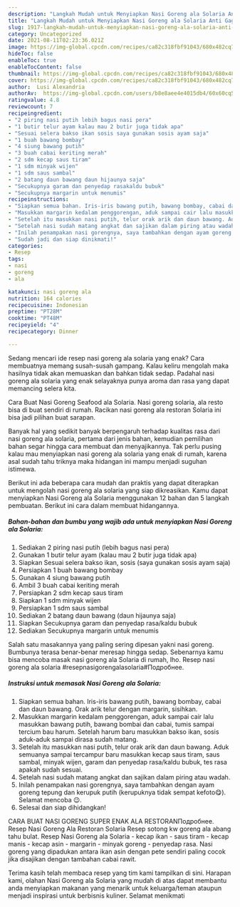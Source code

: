 ```yaml
---
description: "Langkah Mudah untuk Menyiapkan Nasi Goreng ala Solaria Anti Gagal"
title: "Langkah Mudah untuk Menyiapkan Nasi Goreng ala Solaria Anti Gagal"
slug: 1917-langkah-mudah-untuk-menyiapkan-nasi-goreng-ala-solaria-anti-gagal
category: Uncategorized
date: 2021-08-11T02:23:36.021Z
image: https://img-global.cpcdn.com/recipes/ca82c318fbf91043/680x482cq70/nasi-goreng-ala-solaria-foto-resep-utama.jpg
hideToc: false
enableToc: true
enableTocContent: false
thumbnail: https://img-global.cpcdn.com/recipes/ca82c318fbf91043/680x482cq70/nasi-goreng-ala-solaria-foto-resep-utama.jpg
cover: https://img-global.cpcdn.com/recipes/ca82c318fbf91043/680x482cq70/nasi-goreng-ala-solaria-foto-resep-utama.jpg
author:  Lusi Alexandria
authorAv:  https://img-global.cpcdn.com/users/b8e8aee4e4015db4/60x60cq50/avatar.jpg
ratingvalue: 4.8
reviewcount: 7
recipeingredient:
- "2 piring nasi putih lebih bagus nasi pera"
- "1 butir telur ayam kalau mau 2 butir juga tidak apa"
- "Sesuai selera bakso ikan sosis saya gunakan sosis ayam saja"
- "1 buah bawang bombay"
- "4 siung bawang putih"
- "3 buah cabai keriting merah"
- "2 sdm kecap saus tiram"
- "1 sdm minyak wijen"
- "1 sdm saus sambal"
- "2 batang daun bawang daun hijaunya saja"
- "Secukupnya garam dan penyedap rasakaldu bubuk"
- "Secukupnya margarin untuk menumis"
recipeinstructions:
- "Siapkan semua bahan. Iris-iris bawang putih, bawang bombay, cabai dan daun bawang. Orak arik telur dengan margarin, sisihkan."
- "Masukkan margarin kedalam penggorengan, aduk sampai cair lalu masukkan bawang putih, bawang bombai dan cabai, tumis sampai tercium bau harum. Setelah harum baru masukkan bakso ikan, sosis aduk-aduk sampai dirasa sudah matang."
- "Setelah itu masukkan nasi putih, telur orak arik dan daun bawang. Aduk semuanya sampai tercampur baru masukkan kecap saus tiram, saus sambal, minyak wijen, garam dan penyedap rasa/kaldu bubuk, tes rasa apakah sudah sesuai."
- "Setelah nasi sudah matang angkat dan sajikan dalam piring atau wadah."
- "Inilah penampakan nasi gorengnya, saya tambahkan dengan ayam goreng tepung dan kerupuk putih (kerupuknya tidak sempat kefoto😋). Selamat mencoba 😉."
- "Sudah jadi dan siap dinikmati!"
categories:
- Resep
tags:
- nasi
- goreng
- ala

katakunci: nasi goreng ala 
nutrition: 164 calories
recipecuisine: Indonesian
preptime: "PT28M"
cooktime: "PT48M"
recipeyield: "4"
recipecategory: Dinner

---
```



Sedang mencari ide resep nasi goreng ala solaria yang enak? Cara membuatnya memang susah-susah gampang. Kalau keliru mengolah maka hasilnya tidak akan memuaskan dan bahkan tidak sedap. Padahal nasi goreng ala solaria yang enak selayaknya punya aroma dan rasa yang dapat memancing selera kita.


Cara Buat Nasi Goreng Seafood ala Solaria. Nasi goreng solaria, ala resto bisa di buat sendiri di rumah. Racikan nasi goreng ala restoran Solaria ini bisa jadi pilihan buat sarapan.

Banyak hal yang sedikit banyak berpengaruh terhadap kualitas rasa dari nasi goreng ala solaria, pertama dari jenis bahan, kemudian pemilihan bahan segar hingga cara membuat dan menyajikannya. Tak perlu pusing kalau mau menyiapkan nasi goreng ala solaria yang enak di rumah, karena asal sudah tahu triknya maka hidangan ini mampu menjadi suguhan istimewa.


Berikut ini ada beberapa cara mudah dan praktis yang dapat diterapkan untuk mengolah nasi goreng ala solaria yang siap dikreasikan. Kamu dapat menyiapkan Nasi Goreng ala Solaria menggunakan 12 bahan dan 5 langkah pembuatan. Berikut ini cara dalam membuat hidangannya.

<!--inarticleads1-->

##### Bahan-bahan dan bumbu yang wajib ada untuk menyiapkan Nasi Goreng ala Solaria:

1. Sediakan 2 piring nasi putih (lebih bagus nasi pera)
1. Gunakan 1 butir telur ayam (kalau mau 2 butir juga tidak apa)
1. Siapkan Sesuai selera bakso ikan, sosis (saya gunakan sosis ayam saja)
1. Persiapkan 1 buah bawang bombay
1. Gunakan 4 siung bawang putih
1. Ambil 3 buah cabai keriting merah
1. Persiapkan 2 sdm kecap saus tiram
1. Siapkan 1 sdm minyak wijen
1. Persiapkan 1 sdm saus sambal
1. Sediakan 2 batang daun bawang (daun hijaunya saja)
1. Siapkan Secukupnya garam dan penyedap rasa/kaldu bubuk
1. Sediakan Secukupnya margarin untuk menumis


Salah satu masakannya yang paling sering dipesan yakni nasi goreng. Bumbunya terasa benar-benar meresap hingga sedap. Sebenarnya kamu bisa mencoba masak nasi goreng ala Solaria di rumah, lho. Resep nasi goreng ala solaria #resepnasigorengalasolaria#Подробнее. 

<!--inarticleads2-->

##### Instruksi untuk memasak Nasi Goreng ala Solaria:

1. Siapkan semua bahan. Iris-iris bawang putih, bawang bombay, cabai dan daun bawang. Orak arik telur dengan margarin, sisihkan.
1. Masukkan margarin kedalam penggorengan, aduk sampai cair lalu masukkan bawang putih, bawang bombai dan cabai, tumis sampai tercium bau harum. Setelah harum baru masukkan bakso ikan, sosis aduk-aduk sampai dirasa sudah matang.
1. Setelah itu masukkan nasi putih, telur orak arik dan daun bawang. Aduk semuanya sampai tercampur baru masukkan kecap saus tiram, saus sambal, minyak wijen, garam dan penyedap rasa/kaldu bubuk, tes rasa apakah sudah sesuai.
1. Setelah nasi sudah matang angkat dan sajikan dalam piring atau wadah.
1. Inilah penampakan nasi gorengnya, saya tambahkan dengan ayam goreng tepung dan kerupuk putih (kerupuknya tidak sempat kefoto😋). Selamat mencoba 😉.
1. Selesai dan siap dihidangkan!

CARA BUAT NASI GORENG SUPER ENAK ALA RESTORANПодробнее. Resep Nasi Goreng Ala Restoran Solaria Resep sotong kw goreng ala abang tahu bulat. Resep Nasi Goreng ala Solaria - kecap ikan - saus tiram - kecap manis - kecap asin - margarin - minyak goreng - penyedap rasa. Nasi goreng yang dipadukan antara ikan asin dengan pete sendiri paling cocok jika disajikan dengan tambahan cabai rawit. 

Terima kasih telah membaca resep yang tim kami tampilkan di sini. Harapan kami, olahan Nasi Goreng ala Solaria yang mudah di atas dapat membantu anda menyiapkan makanan yang menarik untuk keluarga/teman ataupun menjadi inspirasi untuk berbisnis kuliner. Selamat menikmati
